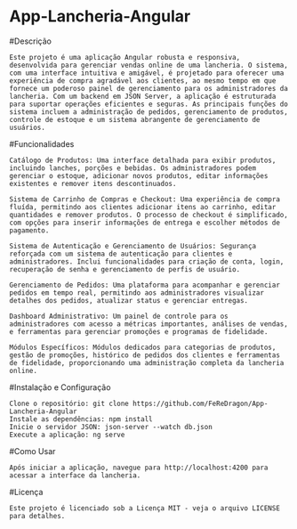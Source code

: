 # App-Lancheria-Angular


#Descrição

    Este projeto é uma aplicação Angular robusta e responsiva, desenvolvida para gerenciar vendas online de uma lancheria. O sistema, com uma interface intuitiva e amigável, é projetado para oferecer uma experiência de compra agradável aos clientes, ao mesmo tempo em que fornece um poderoso painel de gerenciamento para os administradores da lancheria. Com um backend em JSON Server, a aplicação é estruturada para suportar operações eficientes e seguras. As principais funções do sistema incluem a administração de pedidos, gerenciamento de produtos, controle de estoque e um sistema abrangente de gerenciamento de usuários.




#Funcionalidades

    Catálogo de Produtos: Uma interface detalhada para exibir produtos, incluindo lanches, porções e bebidas. Os administradores podem gerenciar o estoque, adicionar novos produtos, editar informações existentes e remover itens descontinuados.

    Sistema de Carrinho de Compras e Checkout: Uma experiência de compra fluída, permitindo aos clientes adicionar itens ao carrinho, editar quantidades e remover produtos. O processo de checkout é simplificado, com opções para inserir informações de entrega e escolher métodos de pagamento.

    Sistema de Autenticação e Gerenciamento de Usuários: Segurança reforçada com um sistema de autenticação para clientes e administradores. Inclui funcionalidades para criação de conta, login, recuperação de senha e gerenciamento de perfis de usuário.

    Gerenciamento de Pedidos: Uma plataforma para acompanhar e gerenciar pedidos em tempo real, permitindo aos administradores visualizar detalhes dos pedidos, atualizar status e gerenciar entregas.

    Dashboard Administrativo: Um painel de controle para os administradores com acesso a métricas importantes, análises de vendas, e ferramentas para gerenciar promoções e programas de fidelidade.

    Módulos Específicos: Módulos dedicados para categorias de produtos, gestão de promoções, histórico de pedidos dos clientes e ferramentas de fidelidade, proporcionando uma administração completa da lancheria online.



#Instalação e Configuração

    Clone o repositório: git clone https://github.com/FeReDragon/App-Lancheria-Angular
    Instale as dependências: npm install
    Inicie o servidor JSON: json-server --watch db.json
    Execute a aplicação: ng serve

#Como Usar

    Após iniciar a aplicação, navegue para http://localhost:4200 para acessar a interface da lancheria.

#Licença

    Este projeto é licenciado sob a Licença MIT - veja o arquivo LICENSE para detalhes.